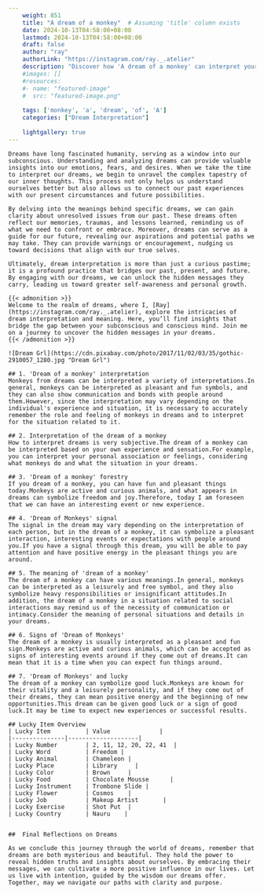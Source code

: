```yaml
---
    weight: 851
    title: "A dream of a monkey"  # Assuming 'title' column exists
    date: 2024-10-13T04:58:00+08:00
    lastmod: 2024-10-13T04:58:00+08:00
    draft: false
    author: "ray"
    authorLink: "https://instagram.com/ray._.atelier"
    description: "Discover how 'A dream of a monkey' can interpret your future and uncover its significant meanings in your life."
    #images: []
    #resources:
    #- name: "featured-image"
    #  src: "featured-image.png"
    
    tags: ['monkey', 'a', 'dream', 'of', 'A']
    categories: ["Dream Interpretation"]
    
    lightgallery: true
---
```

    
    Dreams have long fascinated humanity, serving as a window into our subconscious. Understanding and analyzing dreams can provide valuable insights into our emotions, fears, and desires. When we take the time to interpret our dreams, we begin to unravel the complex tapestry of our inner thoughts. This process not only helps us understand ourselves better but also allows us to connect our past experiences with our present circumstances and future possibilities.
    
    By delving into the meanings behind specific dreams, we can gain clarity about unresolved issues from our past. These dreams often reflect our memories, traumas, and lessons learned, reminding us of what we need to confront or embrace. Moreover, dreams can serve as a guide for our future, revealing our aspirations and potential paths we may take. They can provide warnings or encouragement, nudging us toward decisions that align with our true selves.
    
    Ultimately, dream interpretation is more than just a curious pastime; it is a profound practice that bridges our past, present, and future. By engaging with our dreams, we can unlock the hidden messages they carry, leading us toward greater self-awareness and personal growth.
    
    {{< admonition >}}
    Welcome to the realm of dreams, where I, [Ray](https://instagram.com/ray._.atelier), explore the intricacies of dream interpretation and meaning. Here, you’ll find insights that bridge the gap between your subconscious and conscious mind. Join me on a journey to uncover the hidden messages in your dreams.
    {{< /admonition >}}
    
    ![Dream Grl](https://cdn.pixabay.com/photo/2017/11/02/03/35/gothic-2910057_1280.jpg "Dream Grl")
    
    ## 1. 'Dream of a monkey' interpretation
    Monkeys from dreams can be interpreted a variety of interpretations.In general, monkeys can be interpreted as pleasant and fun symbols, and they can also show communication and bonds with people around them.However, since the interpretation may vary depending on the individual's experience and situation, it is necessary to accurately remember the role and feeling of monkeys in dreams and to interpret for the situation related to it.
    
    ## 2. Interpretation of the dream of a monkey
    How to interpret dreams is very subjective.The dream of a monkey can be interpreted based on your own experience and sensation.For example, you can interpret your personal association or feelings, considering what monkeys do and what the situation in your dreams.
    
    ## 3. 'Dream of a monkey' forestry
    If you dream of a monkey, you can have fun and pleasant things today.Monkeys are active and curious animals, and what appears in dreams can symbolize freedom and joy.Therefore, today I am foreseen that we can have an interesting event or new experience.
    
    ## 4. 'Dream of Monkeys' signal
    The signal in the dream may vary depending on the interpretation of each person, but in the dream of a monkey, it can symbolize a pleasant interaction, interesting events or expectations with people around you.If you have a signal through this dream, you will be able to pay attention and have positive energy in the pleasant things you are around.
    
    ## 5. The meaning of 'dream of a monkey'
    The dream of a monkey can have various meanings.In general, monkeys can be interpreted as a leisurely and free symbol, and they also symbolize heavy responsibilities or insignificant attitudes.In addition, the dream of a monkey in a situation related to social interactions may remind us of the necessity of communication or intimacy.Consider the meaning of personal situations and details in your dreams.
    
    ## 6. Signs of 'Dream of Monkeys'
    The dream of a monkey is usually interpreted as a pleasant and fun sign.Monkeys are active and curious animals, which can be accepted as signs of interesting events around if they come out of dreams.It can mean that it is a time when you can expect fun things around.
    
    ## 7. 'Dream of Monkeys' and lucky
    The dream of a monkey can symbolize good luck.Monkeys are known for their vitality and a leisurely personality, and if they come out of their dreams, they can mean positive energy and the beginning of new opportunities.This dream can be given good luck or a sign of good luck.It may be time to expect new experiences or successful results.
    
    ## Lucky Item Overview
    | Lucky Item          | Value              |
    |---------------|--------------------|
    | Lucky Number        | 2, 11, 12, 20, 22, 41  |
    | Lucky Word          | Freedom |
    | Lucky Animal        | Chameleon |
    | Lucky Place         | Library     |
    | Lucky Color         | Brown     |
    | Lucky Food          | Chocolate Mousse      |
    | Lucky Instrument    | Trombone Slide |
    | Lucky Flower        | Cosmos    |
    | Lucky Job           | Makeup Artist       |
    | Lucky Exercise      | Shot Put  |
    | Lucky Country       | Nauru    |
    
    
    ##  Final Reflections on Dreams
    
    As we conclude this journey through the world of dreams, remember that dreams are both mysterious and beautiful. They hold the power to reveal hidden truths and insights about ourselves. By embracing their messages, we can cultivate a more positive influence in our lives. Let us live with intention, guided by the wisdom our dreams offer. Together, may we navigate our paths with clarity and purpose.
    